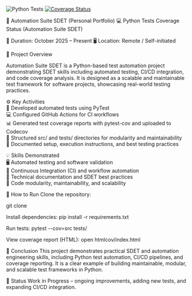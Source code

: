 ![Python Tests](https://github.com/RicardoServilla/Automation-Suite-Sdet/actions/workflows/pytest.yml/badge.svg)
[![Coverage Status](https://codecov.io/gh/RicardoServilla/Automation-Suite-Sdet/branch/main/graph/badge.svg)](https://codecov.io/gh/RicardoServilla/Automation-Suite-Sdet)

🤖 Automation Suite SDET (Personal Portfolio)
💻 Python Tests Coverage Status (Automation Suite SDET)

📅 Duration: October 2025 – Present
🖥️ Location: Remote / Self-initiated

📝 Project Overview

Automation Suite SDET is a Python-based test automation project demonstrating SDET skills including automated testing, CI/CD integration, and code coverage analysis. It is designed as a scalable and maintainable test framework for software projects, showcasing real-world testing practices.

⚙️ Key Activities  
🤖 Developed automated tests using PyTest  
💻 Configured GitHub Actions for CI workflows  
📊 Generated test coverage reports with pytest-cov and uploaded to Codecov  
🧩 Structured src/ and tests/ directories for modularity and maintainability  
📄 Documented setup, execution instructions, and best testing practices

💡 Skills Demonstrated  
🖥️ Automated testing and software validation  
🔄 Continuous Integration (CI) and workflow automation  
📝 Technical documentation and SDET best practices  
🧩 Code modularity, maintainability, and scalability

🚀 How to Run
Clone the repository:

git clone <clone here>

Install dependencies:
pip install -r requirements.txt

Run tests:
pytest --cov=src tests/

View coverage report (HTML):
open htmlcov/index.html

🏁 Conclusion
This project demonstrates practical SDET and automation engineering skills, including Python test automation, CI/CD pipelines, and coverage reporting. It is a clear example of building maintainable, modular, and scalable test frameworks in Python.

🚧 Status
Work in Progress – ongoing improvements, adding new tests, and expanding CI/CD integration.
